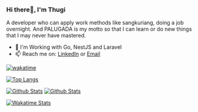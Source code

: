 ### Hi there👋, I'm Thugi
A developer who can apply work methods like sangkuriang, doing a job overnight. And PALUGADA is my motto so that I can learn or do new things that I may never have mastered.
- 💼 I'm Working with Go, NestJS and Laravel
- 📫 Reach me on: [LinkedIn](https://www.linkedin.com/in/kkmikaze/) or [Email](mailto:thuginirbialam@gmail.com)

[![wakatime](https://wakatime.com/badge/user/5a4f1e07-dafa-4523-93cc-df1aba25d35f.svg)](https://wakatime.com/@5a4f1e07-dafa-4523-93cc-df1aba25d35f)

[![Top Langs](https://github-readme-stats-kkmikaze.vercel.app/api/top-langs/?username=Kkmikaze&layout=compact&theme=react&show_icons=true&langs_count=10&exclude_repo=github-readme-stats&hide=html,css,blade)](https://github.com/Kkmikaze/Kkmikaze)

[![Github Stats](https://github-readme-stats-kkmikaze.vercel.app/api?username=Kkmikaze&layout=compact&show_icons=true&count_private=true&include_all_commits=true&theme=react#gh-dark-mode-only)](https://github.com/Kkmikaze/Kkmikaze#gh-dark-mode-only)
[![Github Stats](https://github-readme-stats-kkmikaze.vercel.app/api?username=Kkmikaze&layout=compact&show_icons=true&count_private=true&include_all_commits=true&bg_color=ffffff&text_color=000000&border_color=000000&theme=react#gh-light-mode-only)](https://github.com/Kkmikaze/Kkmikaze#gh-light-mode-only)

[![Wakatime Stats](https://github-readme-stats-kkmikaze.vercel.app/api/wakatime?username=@Kkmikaze&layout=compact&theme=react&show_icons=true&langs_count=20&hide=blade%20template,other,text,auto_detected,ini,csv,jade,sourcemap,erb,textmate,env%20file,go.mod,scss,xml,batchfile,emacs%20lisp,pug,tsconfig,perl,apache%20config,%20nginx%20configuration%20file,git%20config,gitignore%20file)](https://github.com/Kkmikaze/Kkmikaze)

